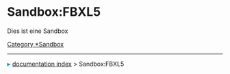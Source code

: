 # Sandbox:FBXL5
Dies ist eine Sandbox

[Category   *Sandbox](Category_Sandbox.md)



---
![](images/Right_arrow.png) [documentation index](../README.md) > Sandbox:FBXL5
